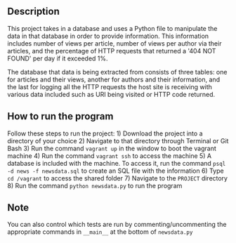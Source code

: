 ## Description
This project takes in a database and uses a Python file to manipulate the data
in that database in order to provide information. This information includes
number of views per article, number of views per author via their articles, and
the percentage of HTTP requests that returned a '404 NOT FOUND' per day if it
exceeded 1%.

The database that data is being extracted from consists of three tables: one
for articles and their views, another for authors and their information, and
the last for logging all the HTTP requests the host site is receiving with
various data included such as URI being visited or HTTP code returned.

## How to run the program
Follow these steps to run the project:
    1) Download the project into a directory of your choice
    2) Navigate to that directory through Terminal or Git Bash
    3) Run the command `vagrant up` in the window to boot the vagrant machine
    4) Run the command `vagrant ssh` to access the machine
    5) A database is included with the machine. To access it, run the command
    `psql -d news -f newsdata.sql` to create an SQL file with the information
    6) Type `cd /vagrant` to access the shared folder
    7) Navigate to the `PROJECT` directory
    8) Run the command `python newsdata.py` to run the program

## Note
You can also control which tests are run by commenting/uncommenting the
appropriate commands in `__main__` at the bottom of `newsdata.py`
